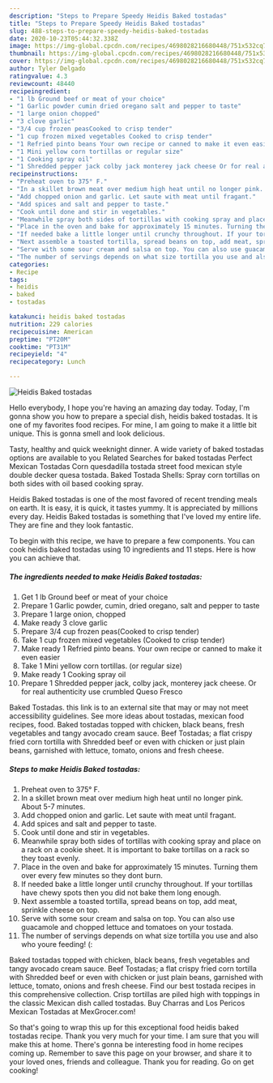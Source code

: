 ```yaml
---
description: "Steps to Prepare Speedy Heidis Baked tostadas"
title: "Steps to Prepare Speedy Heidis Baked tostadas"
slug: 488-steps-to-prepare-speedy-heidis-baked-tostadas
date: 2020-10-23T05:44:32.338Z
image: https://img-global.cpcdn.com/recipes/4698028216680448/751x532cq70/heidis-baked-tostadas-recipe-main-photo.jpg
thumbnail: https://img-global.cpcdn.com/recipes/4698028216680448/751x532cq70/heidis-baked-tostadas-recipe-main-photo.jpg
cover: https://img-global.cpcdn.com/recipes/4698028216680448/751x532cq70/heidis-baked-tostadas-recipe-main-photo.jpg
author: Tyler Delgado
ratingvalue: 4.3
reviewcount: 48440
recipeingredient:
- "1 lb Ground beef or meat of your choice"
- "1 Garlic powder cumin dried oregano salt and pepper to taste"
- "1 large onion chopped"
- "3 clove garlic"
- "3/4 cup frozen peasCooked to crisp tender"
- "1 cup frozen mixed vegetables Cooked to crisp tender"
- "1 Refried pinto beans Your own recipe or canned to make it even easier"
- "1 Mini yellow corn tortillas or regular size"
- "1 Cooking spray oil"
- "1 Shredded pepper jack colby jack monterey jack cheese Or for real authenticity use crumbled Queso Fresco"
recipeinstructions:
- "Preheat oven to 375° F."
- "In a skillet brown meat over medium high heat until no longer pink. About 5-7 minutes."
- "Add chopped onion and garlic. Let saute with meat until fragant."
- "Add spices and salt and pepper to taste."
- "Cook until done and stir in vegetables."
- "Meanwhile spray both sides of tortillas with cooking spray and place on a rack on a cookie sheet. It is important to bake tortillas on a rack so they toast evenly."
- "Place in the oven and bake for approximately 15 minutes. Turning them over every few minutes so they dont burn."
- "If needed bake a little longer until crunchy throughout. If your tortillas have chewy spots then you did not bake them long enough."
- "Next assemble a toasted tortilla, spread beans on top, add meat, sprinkle cheese on top."
- "Serve with some sour cream and salsa on top. You can also use guacamole and chopped lettuce and tomatoes on your tostada."
- "The number of servings depends on what size tortilla you use and also who youre feeding! (:"
categories:
- Recipe
tags:
- heidis
- baked
- tostadas

katakunci: heidis baked tostadas 
nutrition: 229 calories
recipecuisine: American
preptime: "PT20M"
cooktime: "PT31M"
recipeyield: "4"
recipecategory: Lunch

---
```



![Heidis Baked tostadas](https://img-global.cpcdn.com/recipes/4698028216680448/751x532cq70/heidis-baked-tostadas-recipe-main-photo.jpg)

Hello everybody, I hope you're having an amazing day today. Today, I'm gonna show you how to prepare a special dish, heidis baked tostadas. It is one of my favorites food recipes. For mine, I am going to make it a little bit unique. This is gonna smell and look delicious.

Tasty, healthy and quick weeknight dinner. A wide variety of baked tostadas options are available to you Related Searches for baked tostadas Perfect Mexican Tostadas Corn quesdadilla tostada street food mexican style double decker quesa tostada. Baked Tostada Shells: Spray corn tortillas on both sides with oil based cooking spray.

Heidis Baked tostadas is one of the most favored of recent trending meals on earth. It is easy, it is quick, it tastes yummy. It is appreciated by millions every day. Heidis Baked tostadas is something that I've loved my entire life. They are fine and they look fantastic.


To begin with this recipe, we have to prepare a few components. You can cook heidis baked tostadas using 10 ingredients and 11 steps. Here is how you can achieve that.

<!--inarticleads1-->

##### The ingredients needed to make Heidis Baked tostadas:

1. Get 1 lb Ground beef or meat of your choice
1. Prepare 1 Garlic powder, cumin, dried oregano, salt and pepper to taste
1. Prepare 1 large onion, chopped
1. Make ready 3 clove garlic
1. Prepare 3/4 cup frozen peas(Cooked to crisp tender)
1. Take 1 cup frozen mixed vegetables (Cooked to crisp tender)
1. Make ready 1 Refried pinto beans. Your own recipe or canned to make it even easier
1. Take 1 Mini yellow corn tortillas. (or regular size)
1. Make ready 1 Cooking spray oil
1. Prepare 1 Shredded pepper jack, colby jack, monterey jack cheese. Or for real authenticity use crumbled Queso Fresco


Baked Tostadas. this link is to an external site that may or may not meet accessibility guidelines. See more ideas about tostadas, mexican food recipes, food. Baked tostadas topped with chicken, black beans, fresh vegetables and tangy avocado cream sauce. Beef Tostadas; a flat crispy fried corn tortilla with Shredded beef or even with chicken or just plain beans, garnished with lettuce, tomato, onions and fresh cheese. 

<!--inarticleads2-->

##### Steps to make Heidis Baked tostadas:

1. Preheat oven to 375° F.
1. In a skillet brown meat over medium high heat until no longer pink. About 5-7 minutes.
1. Add chopped onion and garlic. Let saute with meat until fragant.
1. Add spices and salt and pepper to taste.
1. Cook until done and stir in vegetables.
1. Meanwhile spray both sides of tortillas with cooking spray and place on a rack on a cookie sheet. It is important to bake tortillas on a rack so they toast evenly.
1. Place in the oven and bake for approximately 15 minutes. Turning them over every few minutes so they dont burn.
1. If needed bake a little longer until crunchy throughout. If your tortillas have chewy spots then you did not bake them long enough.
1. Next assemble a toasted tortilla, spread beans on top, add meat, sprinkle cheese on top.
1. Serve with some sour cream and salsa on top. You can also use guacamole and chopped lettuce and tomatoes on your tostada.
1. The number of servings depends on what size tortilla you use and also who youre feeding! (:


Baked tostadas topped with chicken, black beans, fresh vegetables and tangy avocado cream sauce. Beef Tostadas; a flat crispy fried corn tortilla with Shredded beef or even with chicken or just plain beans, garnished with lettuce, tomato, onions and fresh cheese. Find our best tostada recipes in this comprehensive collection. Crisp tortillas are piled high with toppings in the classic Mexican dish called tostadas. Buy Charras and Los Pericos Mexican Tostadas at MexGrocer.com! 

So that's going to wrap this up for this exceptional food heidis baked tostadas recipe. Thank you very much for your time. I am sure that you will make this at home. There's gonna be interesting food in home recipes coming up. Remember to save this page on your browser, and share it to your loved ones, friends and colleague. Thank you for reading. Go on get cooking!

